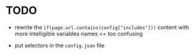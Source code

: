 # TODO

- rewrite the `if(page.url.contains(config["includes"]))` content with more intelligible variables names <= too confusing

- put selectors in the `config.json` file